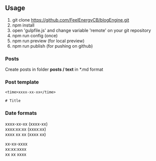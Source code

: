 ## Usage

1. git clone https://github.com/FeelEnergyCB/blogEngine.git
2. npm install
3. open 'gulpfile.js' and change variable 'remote' on your git repository
4. npm run config (once)
5. npm run preview (for local preview)
6. npm run publish (for pushing on github)

### Posts

Create posts in folder **posts / text** in *.md format

### Post template
```
<time>xxxx-xx-xx</time>

# Title

```

### Date formats

xxxx-xx-xx (xxxx-xx)  
xxxx:xx:xx (xxxx:xx)  
xxxx xx xx (xxxx xx)  

xx-xx-xxxx  
xx:xx:xxxx  
xx xx xxxx  
